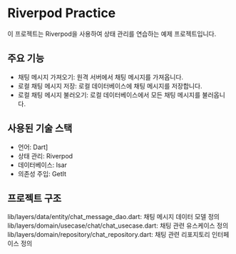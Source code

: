 # Riverpod Practice
이 프로젝트는 Riverpod을 사용하여 상태 관리를 연습하는 예제 프로젝트입니다.

## 주요 기능
- 채팅 메시지 가져오기: 원격 서버에서 채팅 메시지를 가져옵니다.
- 로컬 채팅 메시지 저장: 로컬 데이터베이스에 채팅 메시지를 저장합니다.
- 로컬 채팅 메시지 불러오기: 로컬 데이터베이스에서 모든 채팅 메시지를 불러옵니다.

## 사용된 기술 스택
- 언어: Dart]
- 상태 관리: Riverpod
- 데이터베이스: Isar
- 의존성 주입: GetIt

## 프로젝트 구조
lib/layers/data/entity/chat_message_dao.dart: 채팅 메시지 데이터 모델 정의
lib/layers/domain/usecase/chat/chat_usecase.dart: 채팅 관련 유스케이스 정의
lib/layers/domain/repository/chat_repository.dart: 채팅 관련 리포지토리 인터페이스 정의
